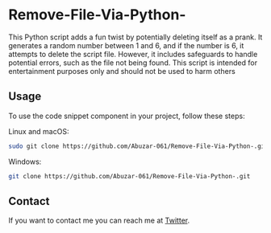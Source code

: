# Remove-File-Via-Python-

This Python script adds a fun twist by potentially deleting itself as a prank. It generates a random number between 1 and 6, and if the number is 6, it attempts to delete the script file. However, it includes safeguards to handle potential errors, such as the file not being found. This script is intended for entertainment purposes only and should not be used to harm others

## Usage

To use the code snippet component in your project, follow these steps:

Linux and macOS:

```bash
sudo git clone https://github.com/Abuzar-061/Remove-File-Via-Python-.git
```

Windows:

```bash
git clone https://github.com/Abuzar-061/Remove-File-Via-Python-.git
```

## Contact

If you want to contact me you can reach me at [Twitter](https://twitter.com/Alpha_Dev_061).   
